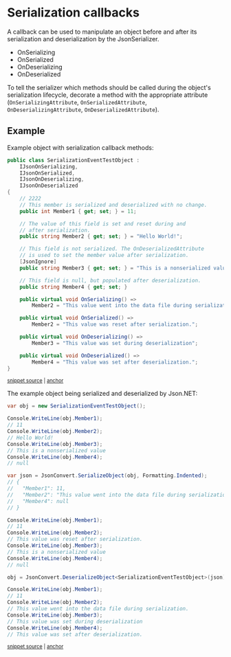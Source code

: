 # Serialization callbacks

A callback can be used to manipulate an object before and after its serialization and deserialization by the JsonSerializer.

 * OnSerializing
 * OnSerialized
 * OnDeserializing
 * OnDeserialized

To tell the serializer which methods should be called during the object's serialization lifecycle, decorate a method with the appropriate attribute (`OnSerializingAttribute`, `OnSerializedAttribute`, `OnDeserializingAttribute`, `OnDeserializedAttribute`).


## Example

Example object with serialization callback methods:</para>

<!-- snippet: SerializationCallbacksObject -->
<a id='snippet-SerializationCallbacksObject'></a>
```cs
public class SerializationEventTestObject :
    IJsonOnSerializing,
    IJsonOnSerialized,
    IJsonOnDeserializing,
    IJsonOnDeserialized
{
    // 2222
    // This member is serialized and deserialized with no change.
    public int Member1 { get; set; } = 11;

    // The value of this field is set and reset during and
    // after serialization.
    public string Member2 { get; set; } = "Hello World!";

    // This field is not serialized. The OnDeserializedAttribute
    // is used to set the member value after serialization.
    [JsonIgnore]
    public string Member3 { get; set; } = "This is a nonserialized value";

    // This field is null, but populated after deserialization.
    public string Member4 { get; set; }

    public virtual void OnSerializing() =>
        Member2 = "This value went into the data file during serialization.";

    public virtual void OnSerialized() =>
        Member2 = "This value was reset after serialization.";

    public virtual void OnDeserializing() =>
        Member3 = "This value was set during deserialization";

    public virtual void OnDeserialized() =>
        Member4 = "This value was set after deserialization.";
}
```
<sup><a href='/src/ArgonTests/Documentation/SerializationTests.cs#L94-L131' title='Snippet source file'>snippet source</a> | <a href='#snippet-SerializationCallbacksObject' title='Start of snippet'>anchor</a></sup>
<!-- endSnippet -->

The example object being serialized and deserialized by Json.NET:</para>

<!-- snippet: SerializationCallbacksExample -->
<a id='snippet-SerializationCallbacksExample'></a>
```cs
var obj = new SerializationEventTestObject();

Console.WriteLine(obj.Member1);
// 11
Console.WriteLine(obj.Member2);
// Hello World!
Console.WriteLine(obj.Member3);
// This is a nonserialized value
Console.WriteLine(obj.Member4);
// null

var json = JsonConvert.SerializeObject(obj, Formatting.Indented);
// {
//   "Member1": 11,
//   "Member2": "This value went into the data file during serialization.",
//   "Member4": null
// }

Console.WriteLine(obj.Member1);
// 11
Console.WriteLine(obj.Member2);
// This value was reset after serialization.
Console.WriteLine(obj.Member3);
// This is a nonserialized value
Console.WriteLine(obj.Member4);
// null

obj = JsonConvert.DeserializeObject<SerializationEventTestObject>(json);

Console.WriteLine(obj.Member1);
// 11
Console.WriteLine(obj.Member2);
// This value went into the data file during serialization.
Console.WriteLine(obj.Member3);
// This value was set during deserialization
Console.WriteLine(obj.Member4);
// This value was set after deserialization.
```
<sup><a href='/src/ArgonTests/Documentation/SerializationTests.cs#L136-L176' title='Snippet source file'>snippet source</a> | <a href='#snippet-SerializationCallbacksExample' title='Start of snippet'>anchor</a></sup>
<!-- endSnippet -->
